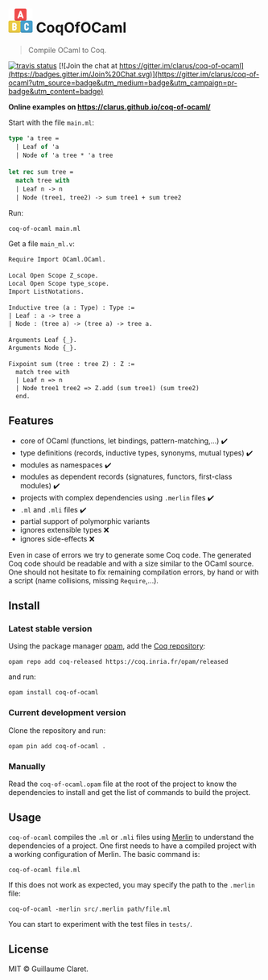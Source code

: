 # ![Logo](https://raw.githubusercontent.com/clarus/icons/master/abc-48.png) CoqOfOCaml
> Compile OCaml to Coq.

[![travis status](https://img.shields.io/travis/clarus/coq-of-ocaml/master.svg?label=travis-ci)](https://travis-ci.org/clarus/coq-of-ocaml)
[![Join the chat at https://gitter.im/clarus/coq-of-ocaml](https://badges.gitter.im/Join%20Chat.svg)](https://gitter.im/clarus/coq-of-ocaml?utm_source=badge&utm_medium=badge&utm_campaign=pr-badge&utm_content=badge)

**Online examples on https://clarus.github.io/coq-of-ocaml/**

Start with the file `main.ml`:
```ocaml
type 'a tree =
  | Leaf of 'a
  | Node of 'a tree * 'a tree

let rec sum tree =
  match tree with
  | Leaf n -> n
  | Node (tree1, tree2) -> sum tree1 + sum tree2
```

Run:
```
coq-of-ocaml main.ml
```

Get a file `main_ml.v`:
```coq
Require Import OCaml.OCaml.

Local Open Scope Z_scope.
Local Open Scope type_scope.
Import ListNotations.

Inductive tree (a : Type) : Type :=
| Leaf : a -> tree a
| Node : (tree a) -> (tree a) -> tree a.

Arguments Leaf {_}.
Arguments Node {_}.

Fixpoint sum (tree : tree Z) : Z :=
  match tree with
  | Leaf n => n
  | Node tree1 tree2 => Z.add (sum tree1) (sum tree2)
  end.
```

## Features
* core of OCaml (functions, let bindings, pattern-matching,...) ✔️
* type definitions (records, inductive types, synonyms, mutual types) ✔️
* modules as namespaces ✔️
* modules as dependent records (signatures, functors, first-class modules) ✔️
* projects with complex dependencies using `.merlin` files ✔️
* `.ml` and `.mli` files ✔️
* partial support of polymorphic variants
* ignores extensible types ❌
* ignores side-effects ❌

Even in case of errors we try to generate some Coq code. The generated Coq code should be readable and with a size similar to the OCaml source. One should not hesitate to fix remaining compilation errors, by hand or with a script (name collisions, missing `Require`,...).

## Install
### Latest stable version
Using the package manager [opam](https://opam.ocaml.org/), add the [Coq repository](http://coq.io/opam/):

    opam repo add coq-released https://coq.inria.fr/opam/released

and run:

    opam install coq-of-ocaml

### Current development version
Clone the repository and run:
```
opam pin add coq-of-ocaml .
```

### Manually
Read the `coq-of-ocaml.opam` file at the root of the project to know the dependencies to install and get the list of commands to build the project.

## Usage
`coq-of-ocaml` compiles the `.ml` or `.mli` files using [Merlin](https://github.com/ocaml/merlin) to understand the dependencies of a project. One first needs to have a compiled project with a working configuration of Merlin. The basic command is:
```
coq-of-ocaml file.ml
```

If this does not work as expected, you may specify the path to the `.merlin` file:
```
coq-of-ocaml -merlin src/.merlin path/file.ml
```

You can start to experiment with the test files in `tests/`.

## License
MIT © Guillaume Claret.
